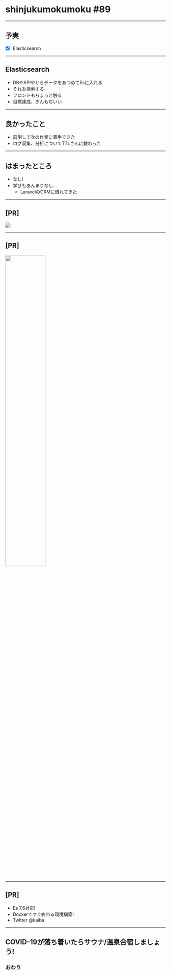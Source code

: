 # shinjukumokumoku #89

---

## 予実

- [x] Elasticsearch

---

## Elasticsearch

- DBやAPIやからデータをあつめてEsに入れる
- それを検索する
- フロントもちょっと触る
- 目標達成、ぎんもぢいい

---

## 良かったこと

- 前倒しで次の作業に着手できた
- ログ収集、分析についてTTLさんに教わった

---

## はまったところ

- なし!
- 学びもあんまりなし…
  - LaravelのORMに慣れてきた

---

## [PR]

![](https://s2.booth.pm/438d29c2-e35b-45e4-87aa-4eac320702f2/i/1031664/06d0eeaf-d0ec-4915-bcbc-35cb9b0504fa_base_resized.jpg)

---

## [PR]

<img src="https://pbs.twimg.com/media/ERy0UgEU0AAv1i0?format=jpg&name=medium" width="50%">

---

## [PR]

- Es 7.6対応!
- Dockerですぐ終わる環境構築!
- Twitter @kaiba 

---

## COVID-19が落ち着いたらサウナ/温泉合宿しましょう!
### おわり